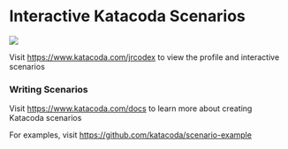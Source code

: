# Interactive Katacoda Scenarios

[![](http://shields.katacoda.com/katacoda/jrcodex/count.svg)](https://www.katacoda.com/jrcodex "Get your profile on Katacoda.com")

Visit https://www.katacoda.com/jrcodex to view the profile and interactive scenarios

### Writing Scenarios
Visit https://www.katacoda.com/docs to learn more about creating Katacoda scenarios

For examples, visit https://github.com/katacoda/scenario-example
